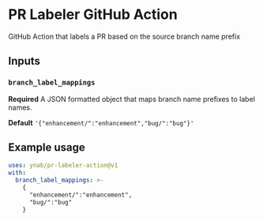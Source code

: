 # PR Labeler GitHub Action

GitHub Action that labels a PR based on the source branch name prefix

## Inputs

### `branch_label_mappings`

**Required** A JSON formatted object that maps branch name prefixes to label names.

**Default** `'{"enhancement/":"enhancement","bug/":"bug"}'`

## Example usage

```yaml
uses: ynab/pr-labeler-action@v1
with:
  branch_label_mappings: >-
    {
      "enhancement/":"enhancement",
      "bug/":"bug"
    }
```

